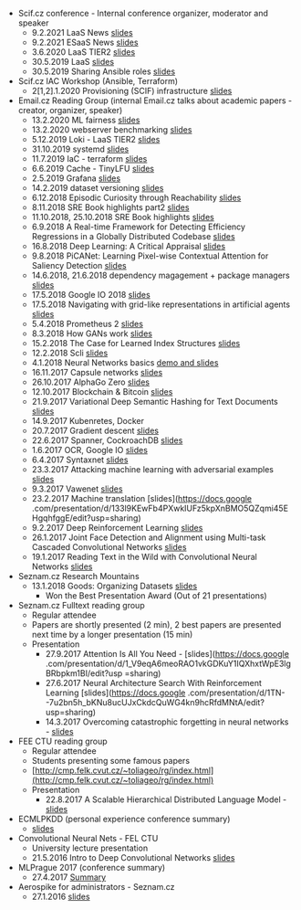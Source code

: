 * Scif.cz conference - Internal conference organizer, moderator and speaker
  * 9.2.2021 LaaS News [slides](https://docs.google.com/presentation/d/1ztsNBi5F_UY0ncqItR8wZowWs3k7hE1zgBzg93P2nv8/edit?usp=sharing)
  * 9.2.2021 ESaaS News [slides](https://docs.google.com/presentation/d/1VFzrKdLVz0lg6FvpYOOfXNfGVChEtOIlYfH7mH34or8/edit?usp=sharing)
  * 3.6.2020 LaaS TIER2 [slides](https://docs.google.com/presentation/d/1c_-zA5gQQunWojl2QDweEAK-UYjwAc7c_uuA-WM6DoI/edit?usp=sharing)
  * 30.5.2019 LaaS [slides](https://docs.google.com/presentation/d/1qZAl-6qLPIc9-qCylA5MEcMxFyEpiklPFtf3sL83ehw/edit?usp=sharing)
  * 30.5.2019 Sharing Ansible roles [slides](https://docs.google.com/presentation/d/1wsNCnE5t0j8D5OfEf76_0wQDH-f4uQGY7K6wdrhIJpQ/edit?usp=sharing)
* Scif.cz IAC Workshop (Ansible, Terraform)
  * 2\[1,2].1.2020 Provisioning (SCIF) infrastructure [slides](https://docs.google.com/presentation/d/1DrKEG3zNYIEMhaa48ij-s_sjtXsaj0JiofaUxMgKtiQ/edit?usp=sharing)
* Email.cz Reading Group (internal Email.cz talks about academic papers - creator, organizer, speaker)
  * 13.2.2020 ML fairness [slides](https://docs.google.com/presentation/d/1ATST6yFIS9l5y9zc8CYbYDlxOfajiMQNyEPyM5jDFQw/edit?usp=sharing)
  * 13.2.2020 webserver benchmarking [slides](https://docs.google.com/presentation/d/16bjFU2_qKT5-seNp9HW1XZgeQFwTNpHDxIsTC3QKDa0/edit?usp=sharing)
  * 5.12.2019 Loki - LaaS TIER2 [slides](https://docs.google.com/presentation/d/1QyF_qhFq1PzSB8o-lFrsmWxxOUSoXND_nMGEX7Va7-A/edit?usp=sharing)
  * 31.10.2019 systemd [slides](https://docs.google.com/presentation/d/1WCuTlppu4A8cLO67RWM9VmrVK8tm3DUonwlFz4J6qL8/edit?usp=sharing)
  * 11.7.2019 IaC - terraform [slides](https://docs.google.com/presentation/d/1IRv5ZF2YFebbXkaLFneMCl1coOVvvCqwsPlC58BJLHs/edit?usp=sharing)
  * 6.6.2019 Cache - TinyLFU [slides](https://docs.google.com/presentation/d/1Vg1PNTC6hZ3lP3jCZZ6iWnySZAxlbtSbUs-VJkA7MdI/edit?usp=sharing)
  * 2.5.2019 Grafana [slides](https://docs.google.com/presentation/d/1qiitde6WZzbqfeH9jXzK72LTF3SmMZ9ZX047cRnPo8I/edit?usp=sharing)
  * 14.2.2019 dataset versioning [slides](https://docs.google.com/presentation/d/1OGysokW8IEiJcFzsZZl-Im0IvvoNQRIKlAoGsI7wrIw/edit?usp=sharing)
  * 6.12.2018 Episodic Curiosity through Reachability [slides](https://docs.google.com/presentation/d/1jGYPwNkimBiVmuVK9kp6xGZ7JR5XS6GdcQUE6mSBAYU/edit#slide=id.p)
  * 8.11.2018 SRE Book highlights part2 [slides](https://docs.google.com/presentation/d/1WIrkMa2nBGVOzG0UUf8YoFbq0MDBnO7Ma2y1WiY5aRg/edit?usp=sharing)
  * 11.10.2018, 25.10.2018 SRE Book highlights [slides](https://docs.google.com/presentation/d/1WIrkMa2nBGVOzG0UUf8YoFbq0MDBnO7Ma2y1WiY5aRg/edit?usp=sharing)
  * 6.9.2018 A Real-time Framework for Detecting Efficiency Regressions in a Globally Distributed Codebase [slides](https://docs.google.com/presentation/d/1C8D8dNmxWhZ6xDk6iLh6h4nrklsX1hksM9EQAkun9TI/edit?usp=sharing)
  * 16.8.2018 Deep Learning: A Critical Appraisal [slides](https://docs.google.com/presentation/d/1HDCxxPQ54ovtk2SnKh0kMezZCbWIjgcBzD9xazzu-og/edit?usp=sharing)
  * 9.8.2018 PiCANet: Learning Pixel-wise Contextual Attention for Saliency Detection [slides](https://docs.google.com/presentation/d/1mT3J4xkLLgiJV7jKRojqqx8P9F2XcSgZwk4DUDvDnSI/edit?usp=sharing)
  * 14.6.2018, 21.6.2018 dependency magagement + package managers [slides](https://docs.google.com/presentation/d/1oMlZWZ5x_6bG83z9rcFPrWgXbGaA--LrdXco883PUDY/edit?usp=sharing)
  * 17.5.2018 Google IO 2018 [slides](https://docs.google.com/presentation/d/1qS79-NhQ3ZuX4NoZsMGJo_0zxrPXwrSeiDRTIy2RGvU/edit?usp=sharing)
  * 17.5.2018 Navigating with grid-like representations in artificial agents [slides](https://docs.google.com/presentation/d/1PFoVJWFxYPzM0UII_NsUIe9L1MaDJeGZoVBGTNDAYlY/edit?usp=sharing)
  * 5.4.2018 Prometheus 2 [slides](https://docs.google.com/presentation/d/13dxStRj-aCvwTFSxcmL5SoTibCR5XA2CflakcjfzOxY/edit?usp=sharing)
  * 8.3.2018 How GANs work [slides](https://docs.google.com/presentation/d/1EeZyCsSC4SInHORtfnspV3cmw1q4XwFXZtgicThFdMk/edit?usp=sharing)
  * 15.2.2018 The Case for Learned Index Structures [slides](https://docs.google.com/presentation/d/1jGlT443sxdBodQ40F8b3JgJGoVfwVORg-7h6cm1Uv5U/edit?usp=sharing)
  * 12.2.2018 Scli [slides](https://docs.google.com/presentation/d/11-Lq0-SxkvEgCHrjY3RGR5JI4ZdMZfqqNCiLfPkjtg4/edit?usp=sharing)
  * 4.1.2018 Neural Networks basics [demo and slides](https://github.com/tivvit/nn-basics)
  * 16.11.2017 Capsule networks [slides](https://docs.google.com/presentation/d/152ffc-Dyb--bgGWsorLut43oM4vjFWMnb-cUAlwgoiI/edit?usp=sharing)
  * 26.10.2017 AlphaGo Zero [slides](https://docs.google.com/presentation/d/16-SL3y63V91gnlqLwpL6XI7ZldjNhgzlWP85UwnS0Xo/edit?usp=sharing)
  * 12.10.2017 Blockchain & Bitcoin [slides](https://docs.google.com/presentation/d/1BqJTZg4tpSogbQOFg6Nm4_dL08kQrXj1IIXLx-dXoHk/edit?usp=sharing)
  * 21.9.2017 Variational Deep Semantic Hashing for Text Documents [slides](https://docs.google.com/presentation/d/11wLON-JoLzLw6-vBFgFp7fnn6HlTdANhZkZ4B_ja7dU/edit?usp=sharing) 
  * 14.9.2017 Kubenretes, Docker
  * 20.7.2017 Gradient descent [slides](https://docs.google.com/presentation/d/19cQmhD2qkPu6AzICiSu4fnb15ITdHQU2tEh_PdkROtc/edit?usp=sharing)
  * 22.6.2017 Spanner, CockroachDB [slides](https://docs.google.com/presentation/d/1y1HZxkrhq05uYpGaZDUTnZ2FE79Q-zIwwlGVhoomOIU/edit?usp=sharing)
  * 1.6.2017 OCR, Google IO 
  [slides](https://docs.google.com/presentation/d/197a3RTBVdXqKd65XmBfYmt4w7ETe3zGm0TOkCCljL8E/edit?usp=sharing)
  * 6.4.2017 Syntaxnet [slides](https://docs.google.com/presentation/d/1zMl631lq39OJXYJdrK31dYhHM7UI3wg7VR-pwrN2o48/edit?usp=sharing)
  * 23.3.2017 Attacking machine learning with adversarial examples [slides](https://docs.google.com/presentation/d/1tL3qNnB8ZcE2uhedekdSeqJnPz6wM_yJPpEgqTb7gsQ/edit?usp=sharing)
  * 9.3.2017 Vawenet [slides](https://docs.google.com/presentation/d/1POh_45F-vRA0J2k-ZXO_JUDDtLpQF80U6sAnrN0SG3c/edit?usp=sharing)
  * 23.2.2017 Machine translation [slides](https://docs.google
  .com/presentation/d/133l9KEwFb4PXwkIUFz5kpXnBMO5QZqmi45EHgqhfggE/edit?usp=sharing)
  * 9.2.2017 Deep Reinforcement Learning [slides](https://docs.google.com/presentation/d/1N9FFjTs4bxoh_3UiCLRc3fIXVw4NmzCDgADU1-BqJRk/edit?usp=sharing)
  * 26.1.2017 Joint Face Detection and Alignment using Multi-task Cascaded 
  Convolutional Networks [slides](https://docs.google.com/presentation/d/1Glik12iMa_ESdXraK1SonyDpowwqx1h3_nky-0Pj3mg/edit?usp=sharing)
  * 19.1.2017 Reading Text in the Wild with Convolutional Neural Networks [slides](https://docs.google.com/presentation/d/1-cCkxutsvkmie5DRS7m3VrnRFQtgPsh5EmNU4X26DXY/edit?usp=sharing)
* Seznam.cz Research Mountains
  * 13.1.2018 Goods: Organizing Datasets [slides](https://docs.google.com/presentation/d/1nOfF1214DTSCq0O36_YlkA-cOc588s-nWtBxtvmRiS4/edit?usp=sharing)
    * Won the Best Presentation Award (Out of 21 presentations)
* Seznam.cz Fulltext reading group
  * Regular attendee
  * Papers are shortly presented (2 min), 2 best papers are presented next 
  time by a longer presentation (15 min) 
  * Presentation
    * 27.9.2017 Attention Is All You Need - [slides](https://docs.google
    .com/presentation/d/1_V9eqA6meoRAO1vkGDKuY1IQXhxtWpE3lgBRbpkm1BI/edit?usp
    =sharing)
    * 27.6.2017 Neural Architecture Search With Reinforcement Learning 
    [slides](https://docs.google
    .com/presentation/d/1TN--7u2bn5h_bKNu8ucUJxCkdcQuWG4kn9hcRfdMNtA/edit?usp=sharing)
    * 14.3.2017 Overcoming catastrophic forgetting in neural networks - 
    [slides](https://docs.google.com/presentation/d/1eKpdz48xDPJccEwHClRn36HZ_8HQjXWuJrIettNGIwk/edit?usp=sharing)
* FEE CTU reading group
   * Regular attendee
   * Students presenting some famous papers
   * [http://cmp.felk.cvut.cz/~toliageo/rg/index.html](http://cmp.felk.cvut.cz/~toliageo/rg/index.html)
   * Presentation
     * 22.8.2017 A Scalable Hierarchical Distributed Language Model - 
     [slides](https://docs.google.com/presentation/d/1VnMNgpvlaCV9YLO5j9lqSkalpS1QvW7q1Z6tQLkd5a0/edit?usp=sharing)
* ECMLPKDD (personal experience conference summary)
  * [slides](https://docs.google.com/presentation/d/1XMPR36uDk7ktaFXc6HGfyEStisacZTowQJpreDo9P1E/edit?usp=sharing)
* Convolutional Neural Nets - FEL CTU
  * University lecture presentation
  * 21.5.2016 Intro to Deep Convolutional Networks 
  [slides](https://docs.google.com/presentation/d/1MlwdF9PsQ7YMaKDpmFogr4rW5m9P9Ygc-Br_4NPNusk/edit?usp=sharing)
* MLPrague 2017 (conference summary)
  * 27.4.2017 [Summary](https://docs.google.com/document/d/1WI6YOpZ9GgtvIxYS3F5KPYVzlWPKl6-iDY3Lp2I4A9o/edit?usp=sharing)
* Aerospike for administrators - Seznam.cz
  * 27.1.2016 [slides](https://docs.google.com/presentation/d/1yk6p_JYBgQGv2xLOXfkgk1R7-cuboMnMF-hHgExs7RQ/edit?usp=sharing)